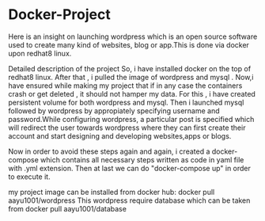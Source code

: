 # Docker-Project

Here is an insight on launching wordpress which is an open source software used to create many kind of websites, blog or app.This is done via docker upon redhat8 linux.

Detailed description of the project So, i have installed docker on the top of redhat8 linux. After that , i pulled the image of wordpress and mysql . Now,i have ensured while making my project that if in any case the containers crash or get deleted , it should not hamper my data. For this , i have created persistent volume for both wordpress and mysql. Then i launched mysql followed by wordpress by appropiately specifying username and password.While configuring wordpress, a particular post is specified which will redirect the user towards wordpress where they can first create their account and start designing and developing websites,apps or blogs.

Now in order to avoid these steps again and again, i created a docker-compose which contains all necessary steps written as code in yaml file with .yml extension. Then at last we can do "docker-compose up" in order to execute it.

my project image can be installed from docker hub:
docker pull aayu1001/wordpress
This wordpress require database which can be taken from 
docker pull aayu1001/database
